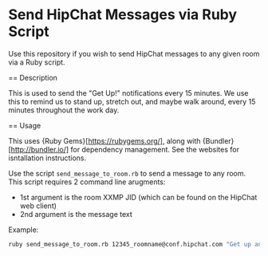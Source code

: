 Send HipChat Messages via Ruby Script
====================

Use this repository if you wish to send HipChat messages to any given room via a Ruby script.

== Description

This is used to send the "Get Up!" notifications every 15 minutes. We use this to remind us to stand up, stretch out, and maybe walk around, every 15 minutes throughout the work day.

== Usage

This uses {Ruby Gems}[https://rubygems.org/], along with {Bundler}[http://bundler.io/] for dependency management. See the websites for isntallation instructions.

Use the script `send_message_to_room.rb` to send a message to any room. This script requires 2 command line arugments:

- 1st argument is the room XXMP JID (which can be found on the HipChat web client)
- 2nd argument is the message text

Example:

```bash
ruby send_message_to_room.rb 12345_roomname@conf.hipchat.com "Get up and stretch."
```

